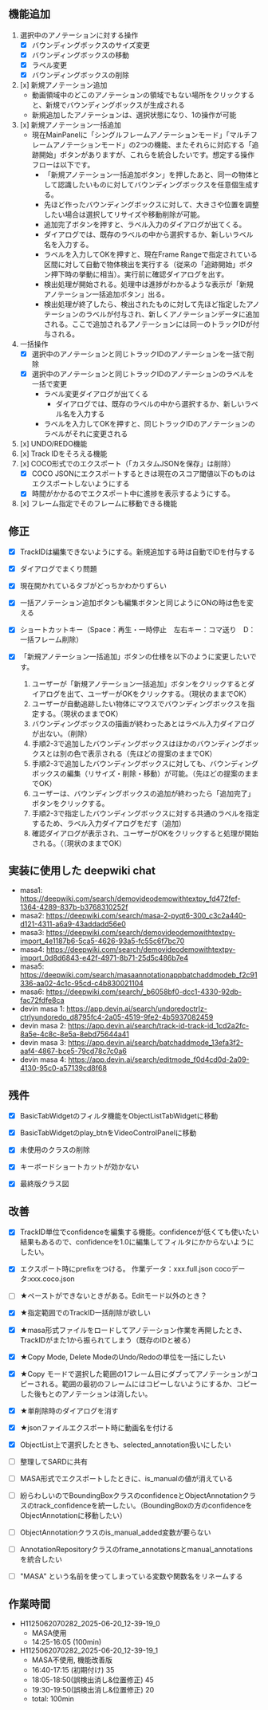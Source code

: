 ## 機能追加

1. 選択中のアノテーションに対する操作
      - [x] バウンディングボックスのサイズ変更 
      - [x] バウンディングボックスの移動
      - [x] ラベル変更
      - [x] バウンディングボックスの削除 
2. [x] 新規アノテーション追加
      - 動画領域中のどこのアノテーションの領域でもない場所をクリックすると、新規でバウンディングボックスが生成される
      - 新規追加したアノテーションは、選択状態になり、1の操作が可能
3. [x] 新規アノテーション一括追加
      - 現在MainPanelに「シングルフレームアノテーションモード」「マルチフレームアノテーションモード」の2つの機能、またそれらに対応する「追跡開始」ボタンがありますが、これらを統合したいです。想定する操作フローは以下です。
          - 「新規アノテーション一括追加ボタン」を押したあと、同一の物体として認識したいものに対してバウンディングボックスを任意個生成する。
          - 先ほど作ったバウンディングボックスに対して、大きさや位置を調整したい場合は選択してリサイズや移動削除が可能。
          - 追加完了ボタンを押すと、ラベル入力のダイアログが出てくる。
          - ダイアログでは、既存のラベルの中から選択するか、新しいラベル名を入力する。
          - ラベルを入力してOKを押すと、現在Frame Rangeで指定されている区間に対して自動で物体検出を実行する（従来の「追跡開始」ボタン押下時の挙動に相当）。実行前に確認ダイアログを出す。
          - 検出処理が開始される。処理中は進捗がわかるような表示が「新規アノテーション一括追加ボタン」出る。
          - 検出処理が終了したら、検出されたものに対して先ほど指定したアノテーションのラベルが付与され、新しくアノテーションデータに追加される。ここで追加されるアノテーションには同一のトラックIDが付与される。
4. 一括操作
      - [x] 選択中のアノテーションと同じトラックIDのアノテーションを一括で削除
      - [x] 選択中のアノテーションと同じトラックIDのアノテーションのラベルを一括で変更
          - ラベル変更ダイアログが出てくる
              - ダイアログでは、既存のラベルの中から選択するか、新しいラベル名を入力する
          - ラベルを入力してOKを押すと、同じトラックIDのアノテーションのラベルがそれに変更される

5. [x] UNDO/REDO機能
6. [x] Track IDをそろえる機能
7. [x] COCO形式でのエクスポート（「カスタムJSONを保存」は削除）
    - [x] COCO JSONにエクスポートするときは現在のスコア閾値以下のものはエクスポートしないようにする
    - [x] 時間がかかるのでエクスポート中に進捗を表示するようにする。
8. [x] フレーム指定でそのフレームに移動できる機能

## 修正

* [x] TrackIDは編集できないようにする。新規追加する時は自動でIDを付与する
* [x] ダイアログでまくり問題
* [x] 現在開かれているタブがどっちかわかりずらい
* [x] 一括アノテーション追加ボタンも編集ボタンと同じようにONの時は色を変える
* [x] ショートカットキー（Space：再生・一時停止　左右キー：コマ送り　D：一括フレーム削除）

* [x] 「新規アノテーション一括追加」ボタンの仕様を以下のように変更したいです。
    1. ユーザーが「新規アノテーション一括追加」ボタンをクリックするとダイアログを出て、ユーザーがOKをクリックする。（現状のままでOK）
    2. ユーザーが自動追跡したい物体にマウスでバウンディングボックスを指定する。（現状のままでOK）
    3. バウンディングボックスの描画が終わったあとはラベル入力ダイアログが出ない。（削除）
    4. 手順2-3で追加したバウンディングボックスはほかのバウンディングボックスとは別の色で表示される（先ほどの提案のままでOK）
    5. 手順2-3で追加したバウンディングボックスに対しても、バウンディングボックスの編集（リサイズ・削除・移動）が可能。（先ほどの提案のままでOK）
    6. ユーザーは、バウンディングボックスの追加が終わったら「追加完了」ボタンをクリックする。
    7. 手順2-3で指定したバウンディングボックスに対する共通のラベルを指定するため、ラベル入力ダイアログをだす（追加）
    8. 確認ダイアログが表示され、ユーザーがOKをクリックすると処理が開始される。（（現状のままでOK）

## 実装に使用した deepwiki chat

* masa1: https://deepwiki.com/search/demovideodemowithtextpy_fd472fef-1364-4289-837b-b3768310252f
* masa2: https://deepwiki.com/search/masa-2-pyqt6-300_c3c2a440-d121-4311-a6a9-43addadd56e0
* masa3: https://deepwiki.com/search/demovideodemowithtextpy-import_4e1187b6-5ca5-4626-93a5-fc55c6f7bc70
* masa4: https://deepwiki.com/search/demovideodemowithtextpy-import_0d8d6843-e42f-4971-8b71-25d5c486b7e4
* masa5: https://deepwiki.com/search/masaannotationappbatchaddmodeb_f2c91336-aa02-4c1c-95cd-c4b830021104
* masa6: https://deepwiki.com/search/_b6058bf0-dcc1-4330-92db-fac72fdfe8ca
* devin masa 1: https://app.devin.ai/search/undoredoctrlz-ctrlyundoredo_d8795fc4-2a05-4519-9fe2-4b5937082459
* devin masa 2: https://app.devin.ai/search/track-id-track-id_1cd2a2fc-8a5e-4c8c-8e5a-8ebd75644a41
* devin masa 3: https://app.devin.ai/search/batchaddmode_13efa3f2-aaf4-4867-bce5-79cd78c7c0a6
* devin masa 4: https://app.devin.ai/search/editmode_f0d4cd0d-2a09-4130-95c0-a57139cd8f68

## 残件

- [x] BasicTabWidgetのフィルタ機能をObjectListTabWidgetに移動
- [x] BasicTabWidgetのplay_btnをVideoControlPanelに移動
- [x] 未使用のクラスの削除
- [x] キーボードショートカットが効かない
- [x] 最終版クラス図


## 改善

- [x] TrackID単位でconfidenceを編集する機能。confidenceが低くても使いたい結果もあるので、confidenceを1.0に編集してフィルタにかからないようにしたい。
- [x] エクスポート時にprefixをつける。 作業データ：xxx.full.json  cocoデータ:xxx.coco.json
- [ ] ★ペーストができないときがある。Editモード以外のとき？
- [x] ★指定範囲でのTrackID一括削除が欲しい
- [x] ★masa形式ファイルをロードしてアノテーション作業を再開したとき、TrackIDがまた1から振られてしまう（既存のIDと被る）
- [x] ★Copy Mode, Delete ModeのUndo/Redoの単位を一括にしたい
- [x] ★Copy モードで選択した範囲の1フレーム目にダブってアノテーションがコピーされる。範囲の最初のフレームにはコピーしないようにするか、コピーした後もとのアノテーションは消したい。
- [x] ★単削除時のダイアログを消す
- [x] ★jsonファイルエクスポート時に動画名を付ける
- [x] ObjectList上で選択したときも、selected_annotation扱いにしたい
- [ ] 整理してSARDに共有

- [ ] MASA形式でエクスポートしたときに、is_manualの値が消えている
- [ ] 紛らわしいのでBoundingBoxクラスのconfidenceとObjectAnnotationクラスのtrack_confidenceを統一したい。（BoundingBoxの方のconfidenceをObjectAnnotationに移動したい）
- [ ] ObjectAnnotationクラスのis_manual_added変数が要らない
- [ ] AnnotationRepositoryクラスのframe_annotationsとmanual_annotationsを統合したい
- [ ] "MASA" という名前を使ってしまっている変数や関数名をリネームする



## 作業時間

* H1125062070282_2025-06-20_12-39-19_0
  * MASA使用
  * 14:25-16:05 (100min)
* H1125062070282_2025-06-20_12-39-19_1
  * MASA不使用, 機能改善版
  * 16:40-17:15 (初期付け) 35
  * 18:05-18:50(誤検出消し&位置修正) 45
  * 19:30-19:50(誤検出消し&位置修正) 20
  * total: 100min